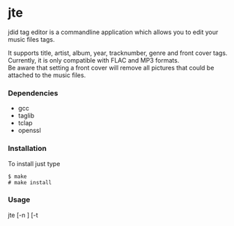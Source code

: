 # jte

jdid tag editor is a commandline application which allows you to edit your music files tags.

It supports title, artist, album, year, tracknumber, genre and front cover tags.  
Currently, it is only compatible with FLAC and MP3 formats.  
Be aware that setting a front cover will remove all pictures that could be attached to the music files.

### Dependencies


* gcc
* taglib
* tclap
* openssl
### Installation

To install just type
```
$ make 
# make install
```



### Usage

 jte  [-n <number>] [-t <title>] [-a <artist>] [-A <album>] [-y <year>] [-g <genre>] [-c <path/to/cover>] [-h] \<file(s)\>

 -n \<number\>,  --tracknumber \<number\>  
 Define the tracknumber tag
 
 -t \<title\>,  --title \<title\>  
 Define the title tag

  -a \<artist\>,  --artist \<artist\>  
  Define the artist tag

  -A \<album\>,  --album  \<album\>  
  Define the album tag

  -y \<year\>,  --year \<year\>  
  Define the year tag

  -g \<genre\>,  --genre \<genre\>  
  Define the genre tag

  -c \<path/to/cover\>,  --cover \<path/to/cover\>  
  Define the front cover tag

  \<file(s)\>  (accepted multiple times)  
  (required)  The tag edition audio file(s) target(s)

